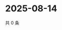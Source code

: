 # 2025-08-14

共 0 条

<!-- BEGIN ZHIHUQUESTIONS -->
<!-- 最后更新时间 Thu Aug 14 2025 07:11:37 GMT+0800 (China Standard Time) -->

<!-- END ZHIHUQUESTIONS -->

